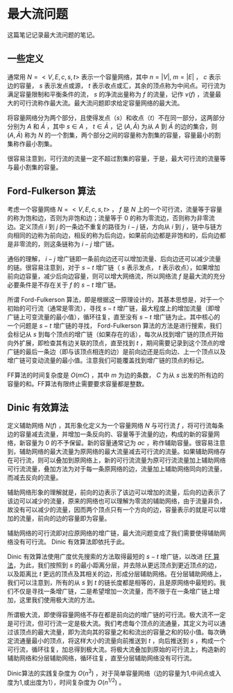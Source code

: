 # 最大流问题

这篇笔记记录最大流问题的笔记。

## 一些定义

通常用 $N=<V,E,c,s,t>$ 表示一个容量网络，其中 $n = |V|$, $m = |E|$ ， $c$ 表示边的容量， $s$ 表示发点或源， $t$ 表示收点或汇，其余的顶点称为中间点。可行流为满足容量限制和平衡条件的流， $s$ 的净流出量称为 $f$ 的流量，记作 $v(f)$ ，流量最大的可行流称作最大流。最大流问题即求给定容量网络的最大流。

将容量网络分为两个部分，且使得发点（$s$）和收点（$t$）不在同一部分，这两部分分别为 $A$ 和 $\bar{A}$ ，其中 $s\in A$ ， $t\in \bar{A}$ ，记 $(A, \bar{A})$ 为从 $A$ 到 $\bar{A}$ 的边的集合，则 $(A, \bar{A})$ 称为 $N$ 的一个割集，两个部分之间的容量称为割集的容量，容量最小的割集称作最小割集。

很容易注意到，可行流的流量一定不超过割集的容量，于是，最大可行流的流量等与最小割集的容量。

## Ford-Fulkerson 算法

考虑一个容量网络 $N=<V,E,c,s,t>$ ， $f$ 是 $N$ 上的一个可行流，流量等于容量的称为饱和边，否则为非饱和边；流量等于 $0$ 的称为零流边，否则称为非零流边。定义顶点 $i$ 到 $j$ 的一条边不重复的路径为 $i-j$ 链，方向从 $i$ 到 $j$ ，链中与链方向相同的边称为前向边，相反的称为后向边，如果前向边都是非饱和的，后向边都是非零流的，则这条链称为 $i-j$ 增广链。

通俗的理解， $i-j$ 增广链即一条前向边还可以增加流量、后向边还可以减少流量的链。很容易注意到，对于 $s-t$ 增广链（ $s$ 表示发点， $t$ 表示收点），如果增加前向边容量，减少后向边容量，则可以增大网络流，所以网络流 $f$ 是最大流的充分必要条件是不存在关于 $f$ 的 $s-t$ 增广链。

所谓 Ford-Fulkerson 算法，即是根据这一原理设计的，其基本思想是，对于一个初始的可行流（通常是零流），寻找 $s-t$ 增广链，最大程度上的增加流量（即增广链上可变流量的最小值），循环往复，直至没有 $s-t$ 增广链为止。其中核心的一个问题是 $s-t$ 增广链的寻找， Ford-Fulkerson 算法的方法是进行搜索，我们会标记从 $s$ 到每个顶点的增广链（如果存在的话），每次从找到增广链的顶点开始向外扩展，即检查其有边关联的顶点，直至找到 $t$ ，期间需要记录到这个顶点的增广链的最后一条边（即与该顶点相连的边）是前向边还是后向边、上一个顶点以及增广链可变动流量的最小值。注意我们可能覆盖找到增广链的顶点的标记。

FF算法的时间复杂度是 $O(mC)$ ，其中 $m$ 为边的条数， $C$ 为从 $s$ 出发的所有边的容量的和。FF算法有限终止需要要求容量都是整数。

## Dinic 有效算法

定义辅助网络 $N(f)$ ，其形象化定义为一个容量网络 $N$ 与可行流 $f$ ，将可行流每条边的容量减去流量，并增加一条反向的、容量等于流量的边，构成的新的容量网络，新容量为 $0$ 的不予保留。新的容量通常记为 $ac$ ，称作辅助容量。很容易注意到，辅助网络的最大流量为原网络的最大流量减去可行流的流量。如果辅助网络存在可行流，则可以叠加到原网络上，新的可行流流量为原可行流流量加上辅助网络可行流流量，叠加方法为对于每一条原网络的边，流量加上辅助网络同向的流量，而减去反向的流量。

辅助网络形象的理解就是，前向的边表示了该边可以增加的流量，后向的边表示了该边可以减少的流量，原来的网络也可以理解为零流的辅助网络，由于流量非负，故没有可以减少的流量，因而两个顶点只有一个方向的边，容量表示的就是可以增加的流量，前向的边的容量即为容量。

辅助网络的可行流即对应原网络的增广链，最大流问题变成了我们需要使得辅助网络没有可行流。 Dinic 有效算法即依托于此。

Dinic 有效算法使用广度优先搜索的方法取得最短的 $s-t$ 增广链，以改进 [FF 算法](#ford-fulkerson-算法)，为此，我们按照到 $s$ 的最小距离分层，并去除从更远顶点到更近顶点的边，以及距离比 $t$ 更远的顶点及其相关的边，形成分层辅助网络。在分层辅助网络上，我们可以注意到，所有的从 $s$ 到 $t$ 的链长度都是相等的，且是原网络中最短的。我们不仅是寻找一条增广链，二是希望增加一次流量，而不限于在一条增广链上增加，这里我们使用极大流的方法。

所谓极大流，即使得容量网络不存在都是前向边的增广链的可行流。极大流不一定是可行流，但可行流一定是极大流。我们考虑每个顶点的流通量，其定义为可以通过该顶点的最大流量，即为流向其的容量之和和流出的容量之和的较小值。每次确定流通量最小的顶点，将这样大小的流量向前推送到 $t$ ，向后推送到 $s$ ，构成一个可行流，循环往复，加总得到极大流。将极大流叠加到原始的可行流上，构造新的辅助网络和分层辅助网络，循环往复，直至分层辅助网络没有可行流。

Dinic算法的实践复杂度为 $O(n^3)$ ，对于简单容量网络（边的容量为1,中间点或入度为1,或出度为1），时间复杂度为 $O(n^{1/2})$ 。
